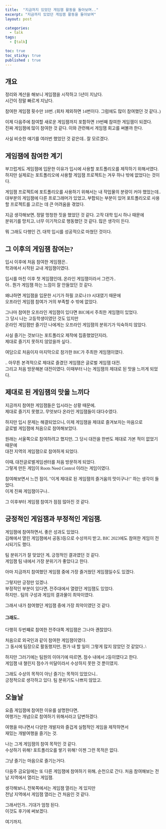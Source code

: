```yaml
---
title:  "지금까지 있었던 게임잼 활동을 돌아보며.."
excerpt: "지금까지 있었던 게임잼 활동을 돌아보며"
layout: post

categories:
  - talk
tags:
  - [talk]

toc: true
toc_sticky: true
published : true
---
```


<style type="text/css">
  @font-face {
      font-family: 'Polygothic';
      src: url('/srcs/fonts/Polygothic-Light.ttf') format('truetype');
  }

  body {
    font-family: 'Polygothic';
  }
</style>

<h2>개요</h2>

정리와 계산을 해보니 게임잼을 시작하고 5년이 지났다.\
시간이 정말 빠르게 지났다. 

참여한 게임잼 횟수만 18번. (회차 제외하면 14번이다. 그럼에도 많이 참여했던 것 같다..) 

이제 다음주에 참여할 새로운 게임잼까지 포함하면 19번째 참여한 게임잼이 되겠다.\
진짜 게임잼에 많이 참여한 것 같다. 이와 관련해서 게임잼 회고를 써볼까 한다.

사실 비슷한 얘기를 여러번 했었던 것 같은데.. 잘 모르겠다.

<h2>게임잼에 참여한 계기</h2>

부끄럽게도 게임잼에 입문한 이유가 입시에 사용할 포트폴리오를 제작하기 위해서였다.\
하지만 실제로는 포트폴리오에 사용할 게임잼 프로젝트는 겨우 하나 밖에 없었다는 것이다.

게임잼 프로젝트에 포트폴리오를 사용하기 위해서는 내 작업물의 분량이 커야 했었는데..\
대부분의 게임잼에 다른 프로그래머가 있었고, 부합되는 부분이 있어 포트폴리오로 사용할 프로젝트를 고르는 데 큰 어려움을 겪었다.

지금 생각해보면, 정말 멍청한 짓을 했었던 것 같다. 고작 대학 입시 하나 때문에\
분위기를 망치고, 너무 이기적으로 행동했던 것 같다. 많은 생각이 든다.

뭐 그래도 다행인 건, 대학 입시를 성공적으로 마쳤던 것이다.

<h2>그 이후의 게임잼 참여는?</h2>

입시 이후에 처음 참여한 게임잼은..\
학과에서 시작된 교내 게임잼이였다.

입시를 마친 이후 첫 게임잼인데, 온라인 게임잼이라서 그런가..\
아.. 뭔가 게임잼 하는 느낌이 잘 안들었던 것 같다.

왜냐하면 게임잼을 입문한 시기가 하필 코로나19 시대였기 때문에\
오프라인 게임잼 참여가 거의 부족할 수 밖에 없었다.

그나마 참여한 오프라인 게임잼이 있다면 BIC에서 주최한 게임잼이 있었다.\
그 당시 나는 고등학생이였던 것도 있지만 \
온라인 게임잼만 즐기던 나에게는 오프라인 게임잼의 분위기가 익숙하지 않았다.

사실 즐기는 것보다는 포트폴리오 제작에 집중했었던지라,\
제대로 즐기지 못하지 않았을까 싶다..

여담으로 처음이자 마지막으로 참가한 BIC가 주최한 게임잼이였다.

.. 아무튼 본격적으로 제대로 즐겼던 게임잼은 글로벌 게임잼 대전.\
그리고 처음 방문해본 대전이였다. 이때부터 나는 게임잼의 제대로 된 맛을 느끼게 되었다.


<h2>제대로 된 게임잼의 맛을 느끼다</h2>

지금까지 참여한 게임잼들은 입시라는 상황 때문에,\
제대로 즐기지 못했고, 무엇보다 온라인 게임잼들이 대다수였다.

하지만 입시 문제는 해결되었으니, 이제 게임잼을 제대로 즐겨보자는 마음으로\
글로벌 게임잼에 처음으로 참여해보았다. 

원래는 서울쪽으로 참여하려고 했지만, 그 당시 대전을 한번도 제대로 가본 적이 없었기 때문에\
대전 지역의 게임잼으로 참여하게 되었다.

이때, 대전글로벌게임센터를 처음 방문하게 되었다.\
그렇게 만든 게임이 Roots Need Control 이라는 게임이였다.

참여해보면서 느낀 점이, "이게 제대로 된 게임잼의 즐거움의 맛이구나!" 하는 생각이 들었다.\
이게 진짜 게임잼이구나..


그 이후부터 게임잼 참여가 점점 많아진 것 같다.

<h2>긍정적인 게임잼과 부정적인 게임잼.</h2>

게임잼에 참여하면서, 좋은 성과도 있었다.\
김해에서 열린 게임잼에서 공동3등으로 수상까지 받고, BIC 2023에도 참여한 게임이 전시되기도 했다.

팀 분위기가 잘 맞았던 게, 긍정적인 결과였던 것 같다.\
게임잼 팀 내에서 가장 분위기가 좋았다고 한다.

아마 지금까지 참여했던 게임잼 중에 가장 즐거웠던 게임잼일수도 있겠다.

그렇지만 긍정만 있겠나.\
부정적인 부분이 있다면, 전주대에서 열렸던 게임잼도 있었다.\
하지만.. 팀의 구성과 게임의 결과물이 최악이였다.

그래서 내가 참여했던 게임잼 중에 가장 최악이였던 것 같다.

<h4>그래도..</h4>
다행히 두번쨰로 참여한 전주대쪽 게임잼은 그나마 괜찮았다.

처음으로 외국인과 같이 참여한 게임잼이였다.\
그 동시에 팀장으로 활동했지만, 뭔가 내 할 일이 그렇게 많지 않았던 것 같았다..\

하지만 그러기에는 팀원의 이야기에 따르면, 점수 내에서 2등이였다고 한다.\
게임잼 내 챌린지 점수가 미달이라서 수상하지 못한 것 뿐이였지.

그래도 수상의 목적이 아닌 즐기는 목적이 있었으니..\
긍정적으로 생각하고 있다. 팀 분위기도 나쁘지 않았고.


<h2>오늘날</h2>

요즘 게임잼에 참여한 이유를 설명한다면,\
여행가는 개념으로 참여하기 위해서라고 답변하겠다.

여행을 떠나면서 다양한 개발자와 즐겁게 실험적인 게임을 제작하면서\
재밌는 개발여행을 즐기는 것.

나는 그게 게임잼의 참여 목적인 것 같다.\
수상하기 위해? 포트폴리오를 쌓기 위해? 이젠 그런 목적은 없다.

그냥 즐기는 마음으로 즐기는거다.

다음주 금요일에는 또 다른 게임잼에 참여하기 위해,
순천으로 간다. 처음 참여해보는 전남 지역에서 열리는 게임잼.

생각해보니, 전북쪽에서는 게임잼 열리는 게 있지만\
전남 지역에서 게임잼 열리는 건 처음인 것 같다.

그래서인가.. 기대가 엄청 된다.\
이것도 후기에 써보겠다.

여기까지.